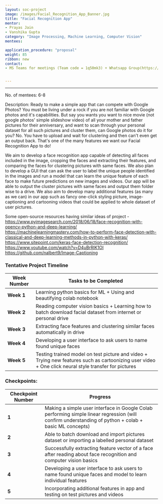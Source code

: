 ```yaml
---
layout: soc-project
image: /images/Facial_Recognition_App_Banner.jpg
title: "Facial Recognition App"
mentor: 
- Prayas Jain
- Vanshika Gupta 
category: "Image Processing, Machine Learning, Computer Vision"
mentees:

application_procedure: "proposal" 
weight: 85
ribbon: new
contact:
- MS Teams for meetings (Team code = 1q50mk3) + Whatsapp Group(https://chat.whatsapp.com/HuoXHBOcwUFAu5M3YPnssA)


---
```


---


No. of mentees: 6-8

Description:
Ready to make a simple app that can compete with Google Photos?
You must be living under a rock if you are not familiar with Google photos and it's capabilities. But say you wants you want to nice movie (not google photos' simple slideshow video) of all your mother and father pictures for their anniversary, and want to scan through your personal dataset for all such pictures and cluster them, can Google photos do it for you? No. You have to upload and wait for clustering and then can't even get an output back. That's one of the many features we want our Facial Recognition App to do!

We aim to develop a face recognition app capable of detecting all faces included in the image, cropping the faces and extracting their features, and comparing the faces for clustering pictures with same faces. We also plan to develop a GUI that can ask the user to label the unique people identified in the images and run a model that can learn the unique feature of each face to make future predictions on new images and videos. Our app will be able to output the cluster pictures with same faces and output them folder wise to a drive. We also aim to develop many additional features (as many as we can) in our app such as fancy one-click styling picture, image-captioning and cartooning videos that could be applied to whole dataset of user pictures.

Some open-source resources having similar ideas of project - 
https://www.pyimagesearch.com/2018/06/18/face-recognition-with-opencv-python-and-deep-learning/
https://machinelearningmastery.com/how-to-perform-face-detection-with-classical-and-deep-learning-methods-in-python-with-keras/
https://www.sitepoint.com/keras-face-detection-recognition/
https://www.youtube.com/watch?v=D4uBrRIK1OI
https://github.com/nalbert9/Image-Captioning


<!--break-->

<!--break-->
### Tentative Project Timeline


|Week Number  | Tasks to be Completed|
|--- | --- | 
|**Week 1** | Learning python basics for ML + Using and beautifying colab notebook   |
|**Week 2** | Reading computer vision basics + Learning how to batch download facial dataset from internet or personal drive |
|**Week 3** |Extracting face features and clustering similar faces automatically in drive|
|**Week 4** | Developing a user interface to ask users to name found unique faces |
|**Week 5** | Testing trained model on test picture and video + Trying new features such as cartoonizing user video + One click neural style transfer for pictures |


### Checkpoints:
<!--break-->

|Checkpoint Number  | Progress|
|--- | --- | 
|**1** | Making a simple user interface in Google Colab performing simple linear regression (will confirm understanding of python + colab + basic ML concepts)|
|**2** |Able to batch download and import pictures dataset or importing a labelled personal dataset |
|**3** |Successfully extracting feature vector of a face after reading about face recognition and computer vision basics|
|**4** |Developing a user interface to ask users to name found unique faces and model to learn individual features|
|**5** | Incorporating additional features in app and testing on test pictures and videos|

<!--break-->